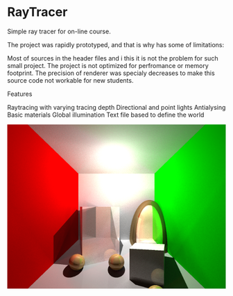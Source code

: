 # RayTracer

Simple ray tracer for on-line course. 

The project was rapidly prototyped, and that is why has some of limitations:

Most of sources in the header files and i this it is not the problem for such small project.
The project is not optimized for perfromance or memory footprint.
The precision of renderer was specialy decreases to make this source code not workable for new students.

Features

  Raytracing with varying tracing depth
  Directional and point lights
  Antialysing
  Basic materials
  Global illumination
  Text file based to define the world

![The result picture](RayTracer/scene6-alt.png)
